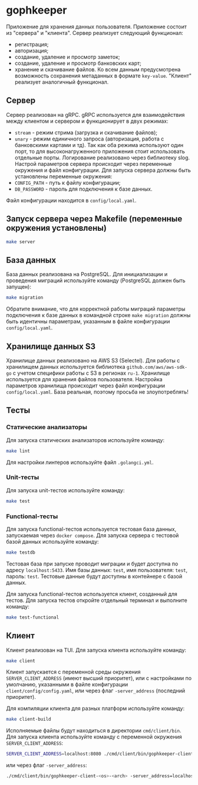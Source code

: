 # gophkeeper

Приложение для хранения данных пользователя.
Приложение состоит из "сервера" и "клиента".
Сервер реализует следующий функционал:
- регистрация;
- авторизация;
- создание, удаление и просмотр заметок;
- создание, удаление и просмотр банковских карт;
- хранение и скачивание файлов.
Ко всем данным предусмотрена возможность сохранения метаданных в формате `key-value`.
"Клиент" реализует аналогичный функционал.

## Сервер
Сервер реализован на gRPC. gRPC используется для взаимодействия между клиентом и сервером и
функционирует в двух режимах:
- `stream` - режим стрима (загрузка и скачивание файлов);
- `unary` - режим единичного запроса (авторизация, работа с банковскими картами и тд).
Так как оба режима используют один порт, то для высоконагруженного приложения стоит использовать отдельные порты.
Логирование реализовано через библиотеку slog.
Настрой параметров сервера происходит через переменные окружения и файл конфигурации.
Для запуска сервера должны быть установлены переменные окружения:
- `CONFIG_PATH` - путь к файлу конфигурации;
- `DB_PASSWORD` - пароль для подключения к базе данных.

Файл конфигурации находится в `config/local.yaml`.

## Запуск сервера через Makefile (переменные окружения установлены)

```bash
make server
```
## База данных
База данных реализована на PostgreSQL.
Для инициализации и проведения миграций используйте команду (PostgreSQL должен быть запущен):

```bash
make migration
```
Обратите внимание, что для корректной работы миграций параметры подключения к базе данных в командной строке `make migration` должны быть идентичны параметрам, указанным в файле конфигурации `config/local.yaml`.

## Хранилище данных S3
Хранилище данных реализовано на AWS S3 (Selectel).
Для работы с хранилищем данных используется библиотека `github.com/aws/aws-sdk-go` с учетом специфики работы с S3 в регионах `ru-1`.
Хранилище используется для хранения файлов пользователя.
Настройка параметров хранилища происходит через файл конфигурации `config/local.yaml`.
База реальная, поэтому просьба не злоупотреблять! 

## Тесты
### Статические анализаторы
Для запуска статических анализаторов используйте команду:

```bash
make lint
```
Для настройки линтеров используйте файл `.golangci.yml`.

### Unit-тесты
Для запуска unit-тестов используйте команду:

```bash
make test
```
### Functional-тесты
Для запуска functional-тестов используется тестовая база данных, запускаемая через `docker compose`. 
Для запуска сервера с тестовой базой данных используйте команду:

```bash
make testdb
```
Тестовая база при запуске проводит миграции и будет доступна по адресу `localhost:5433`.
Имя базы данных: `test`, имя пользователя: `test`, пароль: `test`.
Тестовые данные будут доступны в контейнере с базой данных.

Для запуска functional-тестов используется клиент, созданный для тестов.
Для запуска тестов откройте отдельный терминал и выполните команду:

```bash
make test-functional
```

## Клиент
Клиент реализован на TUI.
Для запуска клиента используйте команду:

```bash
make client
```
Клиент запускается c переменной среды окружения `SERVER_CLIENT_ADDRESS` (имеют высший приоритет),
или с настройками по умолчанию, указанными в файле конфигурации `client/config/config.yaml`,
или через флаг `-server_address` (последний приоритет).

Для компиляции клиента для разных платформ используйте команду:

```bash
make client-build
``` 
Исполняемые файлы будут находиться в директории `cmd/client/bin`.
Для запуска клиента используйте команду с переменной окружения `SERVER_CLIENT_ADDRESS`:

```bash
SERVER_CLIENT_ADDRESS=localhost:8080 ./cmd/client/bin/gophkeeper-client-<os>-<arch>
```
или через флаг `-server_address`:

```bash
./cmd/client/bin/gophkeeper-client-<os>-<arch> -server_address=localhost:8080
```